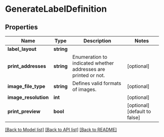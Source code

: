 # GenerateLabelDefinition

## Properties
Name | Type | Description | Notes
------------ | ------------- | ------------- | -------------
**label_layout** | **string** |  | 
**print_addresses** | **string** | Enumeration to indicated whether addresses are printed or not. | [optional] 
**image_file_type** | **string** | Defines valid formats of images. | [optional] 
**image_resolution** | **int** |  | [optional] 
**print_preview** | **bool** |  | [optional] [default to false]

[[Back to Model list]](../../README.md#documentation-for-models) [[Back to API list]](../../README.md#documentation-for-api-endpoints) [[Back to README]](../../README.md)

